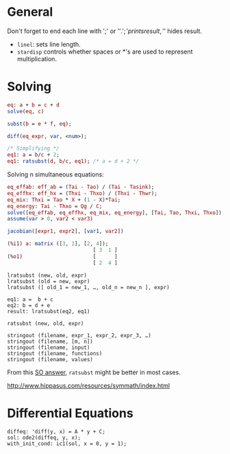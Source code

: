 # General

Don't forget to end each line with ';' or '$'. ';' prints result, '$' hides result.

- `linel`: sets line length.
- `stardisp` controls whether spaces or \*'s are used to represent multiplication.

# Solving

```maxima
eq: a + b = c + d
solve(eq, c)

subst(b = e * f, eq);

diff(eq_expr, var, <num>);

/* Simplifying */
eq1: a = b/c + 2;
eq1: ratsubst(d, b/c, eq1); /* a = d + 2 */
```


Solving n simultaneous equations:

```maxima
eq_effab: eff_ab = (Tai - Tao) / (Tai - Tasink);
eq_effhx: eff_hx = (Thxi - Thxo) / (Thxi - Thwr);
eq_mix: Thxi = Tao * X + (1 - X)*Tai;
eq_energy: Tai - Thxo = Qg / C;
solve([eq_effab, eq_effhx, eq_mix, eq_energy], [Tai, Tao, Thxi, Thxo]);
assume(var > 0, var2 < var3)

jacobian([expr1, expr2], [var1, var2])

(%i1) a: matrix ([3, 1], [2, 4]);
                            [ 3  1 ]
(%o1)                       [      ]
                            [ 2  4 ]

```

```
lratsubst (new, old, expr)
lratsubst (old = new, expr)
lratsubst ([ old_1 = new_1, …, old_n = new_n ], expr)

eq1: a =  b + c
eq2: b = d + e
result: lratsubst(eq2, eq1)

ratsubst (new, old, expr)

stringout (filename, expr_1, expr_2, expr_3, …)
stringout (filename, [m, n])
stringout (filename, input)
stringout (filename, functions)
stringout (filename, values)
```

From this [SO answer](https://stackoverflow.com/a/51256735/5932184), `ratsubst` might be better in most cases.

<http://www.hippasus.com/resources/symmath/index.html>

# Differential Equations

```
diffeq: 'diff(y, x) = A * y + C;
sol: ode2(diffeq, y, x);
with_init_cond: ic1(sol, x = 0, y = 1);
```
